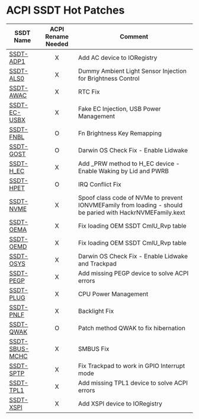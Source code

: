 # ACPI SSDT Hot Patches
|SSDT Name|ACPI Rename Needed|Comment|
|----------|:------------------:|------|
|[SSDT-ADP1](/ACPI%20Patches/SSDT-ADP1.dsl)| X | Add AC device to IORegistry |
|[SSDT-ALS0](/ACPI%20Patches/SSDT-ALS0.dsl)| X |Dummy Ambient Light Sensor Injection for Brightness Control|
|[SSDT-AWAC](/ACPI%20Patches/SSDT-AWAC.dsl)| X |RTC Fix|
|[SSDT-EC-USBX](/ACPI%20Patches/SSDT-EC-USBX.dsl)| X |Fake EC Injection, USB Power Management|
|[SSDT-FNBL](/ACPI%20Patches/SSDT-FNBL.dsl)| O |Fn Brightness Key Remapping|
|[SSDT-GOST](/ACPI%20Patches/SSDT-GOST.dsl)| O |Darwin OS Check Fix - Enable Lidwake|
|[SSDT-H_EC](/ACPI%20Patches/SSDT-H_EC.dsl)| X |Add _PRW method to H_EC device - Enable Waking by Lid and PWRB|
|[SSDT-HPET](/ACPI%20Patches/SSDT-HPET.dsl)| O |IRQ Conflict Fix|
|[SSDT-NVME](/ACPI%20Patches/SSDT-NVME.dsl)| X |Spoof class code of NVMe to prevent IONVMEFamily from loading - should be paried with HackrNVMEFamily.kext|
|[SSDT-OEMA](/ACPI%20Patches/SSDT-OEMA.dsl)| X | Fix loading OEM SSDT CmlU_Rvp table|
|[SSDT-OEMD](/ACPI%20Patches/SSDT-OEMD.dsl)| X | Fix loading OEM SSDT CmlU_Rvp table|
|[SSDT-OSYS](/ACPI%20Patches/SSDT-OSYS.dsl)| X |Darwin OS Check Fix - Enable Lidwake and Trackpad|
|[SSDT-PEGP](/ACPI%20Patches/SSDT-PEGP.dsl)| X | Add missing PEGP device to solve ACPI errors|
|[SSDT-PLUG](/ACPI%20Patches/SSDT-PLUG.dsl)| X |CPU Power Management|
|[SSDT-PNLF](/ACPI%20Patches/SSDT-PNLF.dsl)| X |Backlight Fix|
|[SSDT-QWAK](/ACPI%20Patches/SSDT-QWAK.dsl)| O | Patch method QWAK to fix hibernation|
|[SSDT-SBUS-MCHC](/ACPI%20Patches/SSDT-SBUS-MCHC.dsl)| X |SMBUS Fix|
|[SSDT-SPTP](/ACPI%20Patches/SSDT-SPTP.dsl)| X |Fix Trackpad to work in GPIO Interrupt mode|
|[SSDT-TPL1](/ACPI%20Patches/SSDT-TPL1.dsl)| X | Add missing TPL1 device to solve ACPI errors|
|[SSDT-XSPI](/ACPI%20Patches/SSDT-XSPI.dsl)| X | Add XSPI device to IORegistry|
